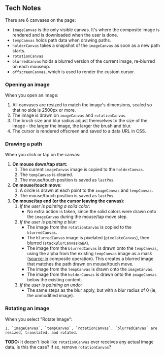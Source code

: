 ## Tech Notes

There are 6 canvases on the page:

* `imageCanvas` is the only visible canvas. It's where the composite image is rendered and is downloaded when the user is done.
* `tempCanvas` holds path data when drawing paths.
* `holderCanvas` takes a snapshot of the `imageCanvas` as soon as a new path starts.
* `rotationCanvas`
* `blurredCanvas` holds a blurred version of the current image, re-blurred on each mouseup.
* `offscreenCanvas`, which is used to render the custom cursor.

### Opening an image

When you open an image:

1. All canvases are resized to match the image's dimensions, scaled so that no side is 2500px or more.
1. The image is drawn on `imageCanvas` and `rotationCanvas`.
1. The brush size and blur radius adjust themselves to the size of the image - the larger the image, the larger the brush and blur.
1. The cursor is rendered offscreen and saved to a data URL in CSS.

### Drawing a path

When you click or tap on the canvas:

1. **On mouse down/tap start:**
    1. The current `imageCanvas` image is copied to the `holderCanvas`.
    1. The `tempCanvas` is cleared. 
    1. The mouse/touch position is saved as `lastPos`.
1. **On mouse/touch move:**
    1. A circle is drawn at each point to the `imageCanvas` and `tempCanvas`.
    1. The mouse/touch position is saved as `lastPos`.
1. **On mouse/tap end (or the cursor leaving the canvas):**
    1. *If the user is painting a solid color:*
        * No extra action is taken, since the solid colors were drawn onto the `imageCanvas` during the mouse/tap move step.
    1. *If the user is painting a blur:*
        * The image from the `rotationCanvas` is copied to the `blurredCanvas`.
        * The `blurredCanvas` image is pixelated (`pixelateCanvas`), then blurred (`stackBlurCanvasRGBA`).
        * The image from the `blurredCanvas` is drawn onto the `tempCanvas`, using the alpha from the existing `tempCanvas` image as a mask ([source-in](https://developer.mozilla.org/en-US/docs/Web/API/CanvasRenderingContext2D/globalCompositeOperation) composite operation). This creates a blurred image that matches the path drawn on mouse/touch move.
        * The image from the `tempCanvas` is drawn onto the `imageCanvas`.
        * The image from the `holderCanvas` is drawn onto the `imageCanvas` below the existing content.
    1. *If the user is painting an undo:*
        * The same steps as the blur apply, but with a blur radius of 0 (ie, the unmodified image).
        
### Rotating an image

When you select "Rotate Image":
    
    1. `imageCanvas`, `tempCanvas`, `rotationCanvas`, `blurredCanvas` are resized, translated, and rotated.

**TODO:** It doesn't look like `rotationCanvas` ever receives any actual image data. Is this the case? If so, remove `rotationCanvas`?
